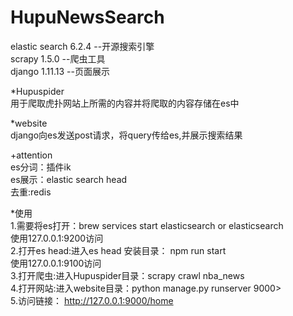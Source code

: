 # HupuNewsSearch
elastic search 6.2.4 --开源搜索引擎<br/>
scrapy 1.5.0 --爬虫工具<br/>
django 1.11.13 --页面展示<br/>

*Hupuspider<br/>
用于爬取虎扑网站上所需的内容并将爬取的内容存储在es中

*website<br/>
django向es发送post请求，将query传给es,并展示搜索结果

+attention<br/>
es分词：插件ik <br/>
es展示：elastic search head<br/>
去重:redis 

*使用<br/>
1.需要将es打开：brew services start elasticsearch or elasticsearch <br/>使用127.0.0.1:9200访问<br/>
2.打开es head:进入es head 安装目录： npm run start<br/> 使用127.0.0.1:9100访问 <br/>
3.打开爬虫:进入Hupuspider目录：scrapy crawl nba_news<br/>
4.打开网站:进入website目录：python manage.py runserver 9000><br/>
5.访问链接： http://127.0.0.1:9000/home




